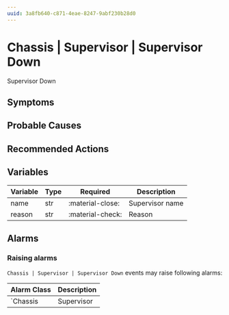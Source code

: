 ```yaml
---
uuid: 3a8fb640-c871-4eae-8247-9abf230b28d0
---
```

# Chassis | Supervisor | Supervisor Down

Supervisor Down

## Symptoms

## Probable Causes

## Recommended Actions

## Variables

Variable | Type | Required | Description
--- | --- | --- | ---
name | str | :material-close: | Supervisor name
reason | str | :material-check: | Reason

## Alarms

### Raising alarms

`Chassis | Supervisor | Supervisor Down` events may raise following alarms:

Alarm Class | Description
--- | ---
`Chassis | Supervisor | Supervisor Down` | dispose
